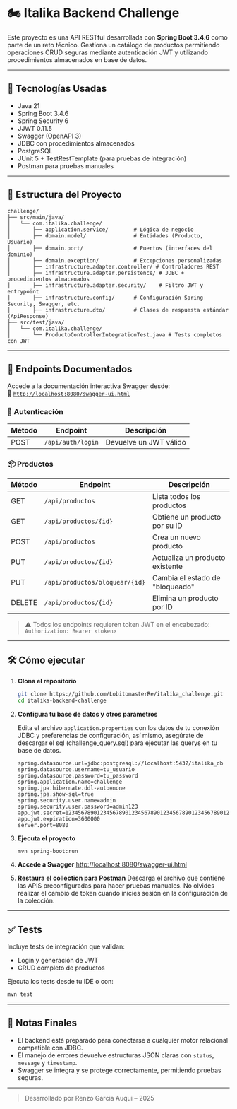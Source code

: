 # 🏍️ Italika Backend Challenge

Este proyecto es una API RESTful desarrollada con **Spring Boot 3.4.6** como parte de un reto técnico. Gestiona un catálogo de productos permitiendo operaciones CRUD seguras mediante autenticación JWT y utilizando procedimientos almacenados en base de datos.

---

## 🚀 Tecnologías Usadas

- Java 21
- Spring Boot 3.4.6
- Spring Security 6
- JJWT 0.11.5
- Swagger (OpenAPI 3)
- JDBC con procedimientos almacenados
- PostgreSQL
- JUnit 5 + TestRestTemplate (para pruebas de integración)
- Postman para pruebas manuales

---

## 📁 Estructura del Proyecto

```
challenge/
├── src/main/java/
│   └── com.italika.challenge/
│       ├── application.service/        # Lógica de negocio
│       ├── domain.model/               # Entidades (Producto, Usuario)
│       ├── domain.port/                # Puertos (interfaces del dominio)
│       ├── domain.exception/           # Excepciones personalizadas
│       ├── infrastructure.adapter.controller/ # Controladores REST
│       ├── infrastructure.adapter.persistence/ # JDBC + procedimientos almacenados
│       ├── infrastructure.adapter.security/    # Filtro JWT y entrypoint
│       ├── infrastructure.config/      # Configuración Spring Security, Swagger, etc.
│       ├── infrastructure.dto/         # Clases de respuesta estándar (ApiResponse)
├── src/test/java/
│   └── com.italika.challenge/
│       └── ProductoControllerIntegrationTest.java # Tests completos con JWT
```

---

## 🧪 Endpoints Documentados

Accede a la documentación interactiva Swagger desde:  
📎 [`http://localhost:8080/swagger-ui.html`](http://localhost:8080/swagger-ui.html)

### 🔐 Autenticación

| Método | Endpoint          | Descripción            |
| ------ | ----------------- | ---------------------- |
| POST   | `/api/auth/login` | Devuelve un JWT válido |

### 📦 Productos

| Método | Endpoint                       | Descripción                     |
| ------ | ------------------------------ | ------------------------------- |
| GET    | `/api/productos`               | Lista todos los productos       |
| GET    | `/api/productos/{id}`          | Obtiene un producto por su ID   |
| POST   | `/api/productos`               | Crea un nuevo producto          |
| PUT    | `/api/productos/{id}`          | Actualiza un producto existente |
| PUT    | `/api/productos/bloquear/{id}` | Cambia el estado de "bloqueado" |
| DELETE | `/api/productos/{id}`          | Elimina un producto por ID      |

> ⚠️ Todos los endpoints requieren token JWT en el encabezado:  
> `Authorization: Bearer <token>`

---

## 🛠️ Cómo ejecutar

1. **Clona el repositorio**

   ```bash
   git clone https://github.com/LobitomasterRe/italika_challenge.git
   cd italika-backend-challenge
   ```

2. **Configura tu base de datos y otros parámetros**

   Edita el archivo `application.properties` con los datos de tu conexión JDBC y preferencias de configuración, así mismo, asegúrate de descargar el sql (challenge_query.sql) para ejecutar las querys en tu base de datos.

   ```properties
   spring.datasource.url=jdbc:postgresql://localhost:5432/italika_db
   spring.datasource.username=tu_usuario
   spring.datasource.password=tu_password
   spring.application.name=challenge
   spring.jpa.hibernate.ddl-auto=none
   spring.jpa.show-sql=true
   spring.security.user.name=admin
   spring.security.user.password=admin123
   app.jwt.secret=123456789012345678901234567890123456789012345678901234567890abcd
   app.jwt.expiration=3600000
   server.port=8080
   ```

3. **Ejecuta el proyecto**

   ```bash
   mvn spring-boot:run
   ```

4. **Accede a Swagger**
   [http://localhost:8080/swagger-ui.html](http://localhost:8080/swagger-ui.html)

5. **Restaura el collection para Postman**
   Descarga el archivo que contiene las APIS preconfiguradas para hacer pruebas manuales.
   No olvides realizar el cambio de token cuando inicies sesión en la configuración de la colección.

---

## ✅ Tests

Incluye tests de integración que validan:

- Login y generación de JWT
- CRUD completo de productos

Ejecuta los tests desde tu IDE o con:

```bash
mvn test
```

---

## 📌 Notas Finales

- El backend está preparado para conectarse a cualquier motor relacional compatible con JDBC.
- El manejo de errores devuelve estructuras JSON claras con `status`, `message` y `timestamp`.
- Swagger se integra y se protege correctamente, permitiendo pruebas seguras.

---

> Desarrollado por Renzo Garcia Auqui – 2025
